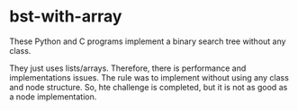 # bst-with-array
These Python and C programs implement a binary search tree without any class.

They just uses lists/arrays. Therefore, there is performance and implementations issues. The rule was to implement without using any class and node structure. So, hte challenge is completed, but it is not as good as a node implementation.
